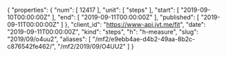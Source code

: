 {
  "properties": {
    "num": [
      12417
    ],
    "unit": [
      "steps"
    ],
    "start": [
      "2019-09-10T00:00:00Z"
    ],
    "end": [
      "2019-09-11T00:00:00Z"
    ],
    "published": [
      "2019-09-11T00:00:00Z"
    ]
  },
  "client_id": "https://www-api.jvt.me/fit",
  "date": "2019-09-11T00:00:00Z",
  "kind": "steps",
  "h": "h-measure",
  "slug": "2019/09/o4uu2",
  "aliases": [
    "/mf2/e9ebb4ae-d4b2-49aa-8b2c-c876542fe462/",
    "/mf2/2019/09/O4UU2"
  ]
}
